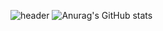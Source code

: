 ![header](https://capsule-render.vercel.app/api?type=cylinder&color=0:96afcc,100:2d5c83&height=100&section=header&text=Seoyoung%20Choi&fontSize=50)
![Anurag's GitHub stats](https://github-readme-stats.vercel.app/api?username=0dina&show_icons=true&theme=prussian)
